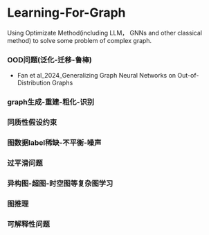 # Learning-For-Graph
Using Optimizate Method(including LLM， GNNs and other classical method) to solve some problem of complex graph.

### OOD问题(泛化-迁移-鲁棒)

- Fan et al_2024_Generalizing Graph Neural Networks on Out-of-Distribution Graphs

### graph生成-重建-粗化-识别

### 同质性假设约束

### 图数据label稀缺-不平衡-噪声

### 过平滑问题

### 异构图-超图-时空图等复杂图学习

### 图推理

### 可解释性问题
